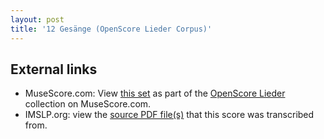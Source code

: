 ```yaml
---
layout: post
title: '12 Gesänge (OpenScore Lieder Corpus)'
---
```


## External links

- MuseScore.com: View [this set] as part of the [OpenScore Lieder] collection on MuseScore.com.
- IMSLP.org: view the [source PDF file(s)][IMSLP] that this score was transcribed from.

[IMSLP]: https://imslp.org/wiki/Special:ReverseLookup/23388
[this set]: https://musescore.com/openscore-lieder-corpus/sets/5001873
[OpenScore Lieder]: https://musescore.com/openscore-lieder-corpus
